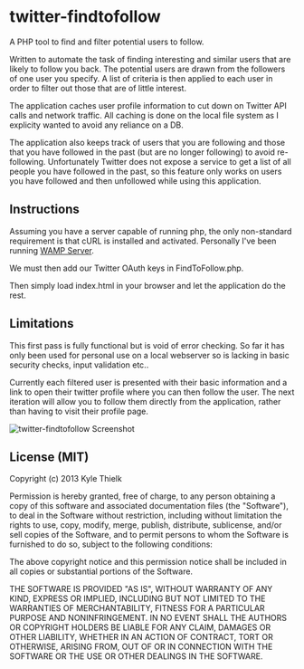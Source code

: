 twitter-findtofollow
====================

A PHP tool to find and filter potential users to follow.

Written to automate the task of finding interesting and similar users that are likely to follow you back. The potential users are drawn from the followers of one user you specify. A list of criteria is then applied to each user in order to filter out those that are of little interest.

The application caches user profile information to cut down on Twitter API calls and network traffic. All caching is done on the local file system as I explicity wanted to avoid any reliance on a DB.

The application also keeps track of users that you are following and those that you have followed in the past (but are no longer following) to avoid re-following. Unfortunately Twitter does not expose a service to get a list of all people you have followed in the past, so this feature only works on users you have followed and then unfollowed while using this application.

Instructions
------------

Assuming you have a server capable of running php, the only non-standard requirement is that cURL is installed and activated. Personally I've been running [WAMP Server](http://www.wampserver.com/).

We must then add our Twitter OAuth keys in FindToFollow.php.

Then simply load index.html in your browser and let the application do the rest.

Limitations
-----------

This first pass is fully functional but is void of error checking. So far it has only been used for personal use on a local webserver so is lacking in basic security checks, input validation  etc..

Currently each filtered user is presented with their basic information and a link to open their twitter profile where you can then follow the user. The next iteration will allow you to follow them directly from the application, rather than having to visit their profile page.

![twitter-findtofollow Screenshot](https://github.com/kylethielk/twitter-findtofollow/blob/master/images/screenshot.png?raw=true)

License (MIT)
-------------

Copyright (c) 2013 Kyle Thielk

Permission is hereby granted, free of charge, to any person obtaining a copy
of this software and associated documentation files (the "Software"), to deal
in the Software without restriction, including without limitation the rights
to use, copy, modify, merge, publish, distribute, sublicense, and/or sell
copies of the Software, and to permit persons to whom the Software is
furnished to do so, subject to the following conditions:

The above copyright notice and this permission notice shall be included in
all copies or substantial portions of the Software.

THE SOFTWARE IS PROVIDED "AS IS", WITHOUT WARRANTY OF ANY KIND, EXPRESS OR
IMPLIED, INCLUDING BUT NOT LIMITED TO THE WARRANTIES OF MERCHANTABILITY,
FITNESS FOR A PARTICULAR PURPOSE AND NONINFRINGEMENT. IN NO EVENT SHALL THE
AUTHORS OR COPYRIGHT HOLDERS BE LIABLE FOR ANY CLAIM, DAMAGES OR OTHER
LIABILITY, WHETHER IN AN ACTION OF CONTRACT, TORT OR OTHERWISE, ARISING FROM,
OUT OF OR IN CONNECTION WITH THE SOFTWARE OR THE USE OR OTHER DEALINGS IN
THE SOFTWARE.

